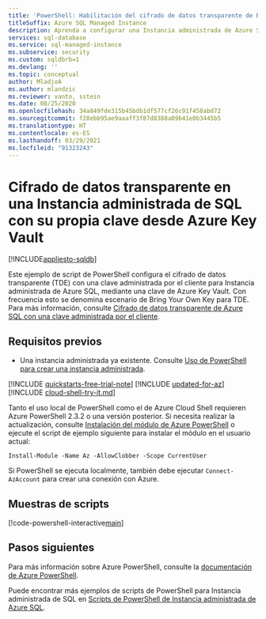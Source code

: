 ```yaml
---
title: 'PowerShell: Habilitación del cifrado de datos transparente de Bring Your Own Key (BYOK)'
titleSuffix: Azure SQL Managed Instance
description: Aprenda a configurar una Instancia administrada de Azure SQL Database para comenzar a usar el cifrado de datos transparente (TDE) con Bring Your Own Key (BYOK) para cifrado en reposo mediante PowerShell.
services: sql-database
ms.service: sql-managed-instance
ms.subservice: security
ms.custom: sqldbrb=1
ms.devlang: ''
ms.topic: conceptual
author: MladjoA
ms.author: mlandzic
ms.reviewer: vanto, sstein
ms.date: 08/25/2020
ms.openlocfilehash: 34a849fde315b45bdb1df577cf26c91f458abd72
ms.sourcegitcommit: f28ebb95ae9aaaff3f87d8388a09b41e0b3445b5
ms.translationtype: HT
ms.contentlocale: es-ES
ms.lasthandoff: 03/29/2021
ms.locfileid: "91323243"
---
```

# <a name="transparent-data-encryption-in-sql-managed-instance-using-your-own-key-from-azure-key-vault"></a>Cifrado de datos transparente en una Instancia administrada de SQL con su propia clave desde Azure Key Vault

[!INCLUDE[appliesto-sqldb](../../includes/appliesto-sqlmi.md)]

Este ejemplo de script de PowerShell configura el cifrado de datos transparente (TDE) con una clave administrada por el cliente para Instancia administrada de Azure SQL, mediante una clave de Azure Key Vault. Con frecuencia esto se denomina escenario de Bring Your Own Key para TDE. Para más información, consulte [Cifrado de datos transparente de Azure SQL con una clave administrada por el cliente](../../database/transparent-data-encryption-byok-overview.md).

## <a name="prerequisites"></a>Requisitos previos

- Una instancia administrada ya existente. Consulte [Uso de PowerShell para crear una instancia administrada](create-configure-managed-instance-powershell.md).

[!INCLUDE [quickstarts-free-trial-note](../../../../includes/quickstarts-free-trial-note.md)]
[!INCLUDE [updated-for-az](../../../../includes/updated-for-az.md)]
[!INCLUDE [cloud-shell-try-it.md](../../../../includes/cloud-shell-try-it.md)]

Tanto el uso local de PowerShell como el de Azure Cloud Shell requieren Azure PowerShell 2.3.2 o una versión posterior. Si necesita realizar la actualización, consulte [Instalación del módulo de Azure PowerShell](/powershell/azure/install-az-ps) o ejecute el script de ejemplo siguiente para instalar el módulo en el usuario actual:

`Install-Module -Name Az -AllowClobber -Scope CurrentUser`

Si PowerShell se ejecuta localmente, también debe ejecutar `Connect-AzAccount` para crear una conexión con Azure.

## <a name="sample-scripts"></a>Muestras de scripts 

[!code-powershell-interactive[main](../../../../powershell_scripts/sql-database/transparent-data-encryption/setup-tde-byok-sqlmi.ps1 "Set up BYOK TDE for SQL Managed Instance")]

## <a name="next-steps"></a>Pasos siguientes

Para más información sobre Azure PowerShell, consulte la [documentación de Azure PowerShell](/powershell/azure/).

Puede encontrar más ejemplos de scripts de PowerShell para Instancia administrada de SQL en [Scripts de PowerShell de Instancia administrada de Azure SQL](../../database/powershell-script-content-guide.md).
